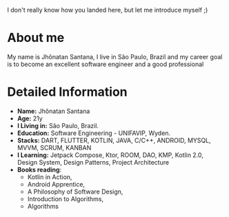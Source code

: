 
I don't really know how you landed here, but let me introduce myself ;)

# About me
<p>My name is Jhônatan Santana, I live in São Paulo, Brazil and my career goal is to become an excellent software engineer and a good professional</p>


# Detailed Information

* **Name:** Jhônatan Santana
* **Age:** 21y
* **I Living in:** São Paulo, Brazil.
* **Education:** Software Engineering - UNIFAVIP, Wyden.
* **Stacks:** DART, FLUTTER, KOTLIN, JAVA, C/C++, ANDROID, MYSQL, MVVM, SCRUM, KANBAN
* **I Learning:**  Jetpack Compose, Ktor, ROOM, DAO, KMP, Kotlin 2.0, Design System, Design Patterns, Project Architecture
* **Books reading**:
  *  Kotlin in Action,
  *  Android Apprentice,
  *  A Philosophy of Software Design,
  *  Introduction to Algorithms,
  *  Algorithms


